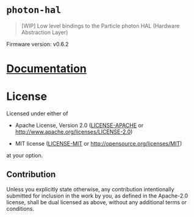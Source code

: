 # `photon-hal`

> [WIP] Low level bindings to the Particle photon HAL (Hardware Abstraction
> Layer)

Firmware version: v0.6.2

# [Documentation](https://japaric.github.io/photon-hal/photon_hal/index.html)

# License

Licensed under either of

- Apache License, Version 2.0 ([LICENSE-APACHE](LICENSE-APACHE) or
  http://www.apache.org/licenses/LICENSE-2.0)

- MIT license ([LICENSE-MIT](LICENSE-MIT) or http://opensource.org/licenses/MIT)

at your option.

## Contribution

Unless you explicitly state otherwise, any contribution intentionally submitted
for inclusion in the work by you, as defined in the Apache-2.0 license, shall be
dual licensed as above, without any additional terms or conditions.
